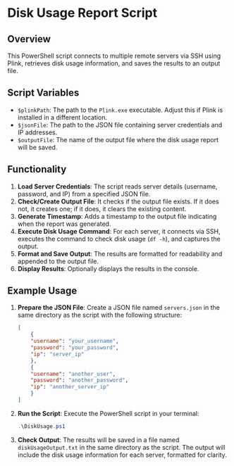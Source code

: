 # Disk Usage Report Script

## Overview
This PowerShell script connects to multiple remote servers via SSH using Plink, retrieves disk usage information, and saves the results to an output file.

## Script Variables

- `$plinkPath`: The path to the `Plink.exe` executable. Adjust this if Plink is installed in a different location.
- `$jsonFile`: The path to the JSON file containing server credentials and IP addresses.
- `$outputFile`: The name of the output file where the disk usage report will be saved.

## Functionality
1. **Load Server Credentials**: The script reads server details (username, password, and IP) from a specified JSON file.
2. **Check/Create Output File**: It checks if the output file exists. If it does not, it creates one; if it does, it clears the existing content.
3. **Generate Timestamp**: Adds a timestamp to the output file indicating when the report was generated.
4. **Execute Disk Usage Command**: For each server, it connects via SSH, executes the command to check disk usage (`df -h`), and captures the output.
5. **Format and Save Output**: The results are formatted for readability and appended to the output file.
6. **Display Results**: Optionally displays the results in the console.

## Example Usage

1. **Prepare the JSON File**: Create a JSON file named `servers.json` in the same directory as the script with the following structure:

    ```json
    [
        {
        "username": "your_username",
        "password": "your_password",
        "ip": "server_ip"
		},
		{
        "username": "another_user",
        "password": "another_password",
        "ip": "another_server_ip"
		}
    ]
    ```

2. **Run the Script**: Execute the PowerShell script in your terminal:

    ```powershell
    .\DiskUsage.ps1
    ```

3. **Check Output**: The results will be saved in a file named `diskUsageOutput.txt` in the same directory as the script. The output will include the disk usage information for each server, formatted for clarity.
